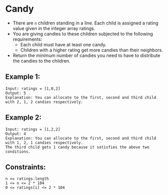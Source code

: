 # Candy
 
- There are `n` children standing in a line. Each child is assigned a rating value given in the integer array ratings.
- You are giving candies to these children subjected to the following requirements:
   - Each child must have at least one candy.
   - Children with a higher rating get more candies than their neighbors.
- Return the _minimum_ number of candies you need to have to distribute the candies to the children.


## Example 1:
```
Input: ratings = [1,0,2]
Output: 5
Explanation: You can allocate to the first, second and third child with 2, 1, 2 candies respectively.
```

## Example 2:
```
Input: ratings = [1,2,2]
Output: 4
Explanation: You can allocate to the first, second and third child with 1, 2, 1 candies respectively.
The third child gets 1 candy because it satisfies the above two conditions.
```

## Constraints:

    n == ratings.length
    1 <= n <= 2 * 104
    0 <= ratings[i] <= 2 * 104

